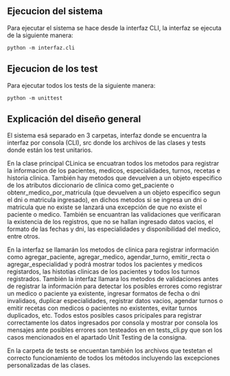 ## Ejecucion del sistema
Para ejecutar el sistema se hace desde la interfaz CLI, la interfaz se ejecuta de la siguiente manera:

```text
python -m interfaz.cli
```

## Ejecucion de los test
Para ejecutar todos los tests de la siguiente manera:

```text
python -m unittest
```

## Explicación del diseño general

El sistema esá separado en 3 carpetas, interfaz donde se encuentra la interfaz por consola (CLI), src donde los archivos de las clases y tests donde están los test unitarios.

En la clase principal CLinica se encuatran todos los metodos para registrar la informacion de los pacientes, medicos, especialidades, turnos, recetas e historia clinica. También hay metodos que devuelven a un objeto especifico de los atributos diccionario de clinica como get_paciente o obtenr_medico_por_matricula (que devuelven a un objeto especifico segun el dni o matricula ingresado), en dichos metodos si se ingresa un dni o matricula que no existe se lanzará una excepción de que no existe el paciente o medico. También se encuantran las validaciones que verificaran la existencia de los registros, que no se hallan ingresado datos vacios, el formato de las fechas y dni, las especialidades y disponibilidad del medico, entre otros.

En la interfaz se llamarán los metodos de clinica para registrar información como agregar_paciente, agregar_medico, agendar_turno, emitir_recta o agregar_especialidad y podrá mostrar todos los pacientes y medicos registardos, las histotias clinicas de los pacientes y todos los turnos registrados. También la interfaz llamara los metodos de validaciones antes de registrar la información para detectar los posibles errores como registrar un medico o paciente ya existente, ingresar formatos de fecha o dni invalidaos, duplicar especialidades, registrar datos vacios, agendar turnos o emitir recetas con medicos o pacientes no existentes, evitar turnos duplicados, etc. Todos estos posibles casos pricipales para registrar correctamente los datos ingresados por consola y mostrar por consola los mensajes ante posibles errores son testeados en en tests_cli.py que son los casos mencionados en el apartado Unit Testing de la consigna.

En la carpeta de tests se encuentan también los archivos que testetan el correcto funcionamiento de todos los métodos incluyendo las excepciones personalizadas de las clases. 
